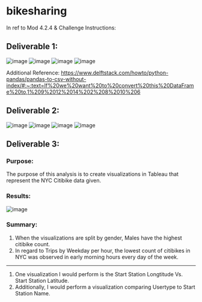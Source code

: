 # bikesharing

In ref to Mod 4.2.4 & Challenge Instructions: 
## Deliverable 1: 
![image](https://user-images.githubusercontent.com/116187123/223319005-3543c056-6844-45c9-a58e-828c9d0a7d48.png)
![image](https://user-images.githubusercontent.com/116187123/223319035-97cd3f85-e9c2-417c-8761-b7b004a6a2a9.png)
![image](https://user-images.githubusercontent.com/116187123/223319105-82f1fa06-60e3-4da6-b610-8ac94fc9eaf6.png)
![image](https://user-images.githubusercontent.com/116187123/223319199-16d2cfd1-d034-4eaa-bf58-01d4e9c060f9.png)

Additional Reference: https://www.delftstack.com/howto/python-pandas/pandas-to-csv-without-index/#:~:text=If%20we%20want%20to%20convert%20this%20DataFrame%20to,1%209%2012%2014%202%208%2010%206

## Deliverable 2: 

![image](https://user-images.githubusercontent.com/116187123/223319530-72a31265-f2fc-4ae4-adee-a824814624bd.png)
![image](https://user-images.githubusercontent.com/116187123/223319345-b9c0cdf3-7df7-440d-8835-cc3e63f36345.png)
![image](https://user-images.githubusercontent.com/116187123/223319415-98d6ac79-b109-4d50-be65-667f4e531952.png)
![image](https://user-images.githubusercontent.com/116187123/223319446-116191d2-9e72-456f-9346-b120e019f256.png)

## Deliverable 3: 
### Purpose: 
The purpose of this analysis is to create visualizations in Tableau that represent the NYC Citibike data given. 

### Results: 
![image](https://user-images.githubusercontent.com/116187123/223321266-eb79260f-1dbe-45e8-bd7d-553b939aac6f.png)

### Summary: 
1. When the visualizations are split by gender, Males have the highest citibike count. 
2. In regard to Trips by Weekday per hour, the lowest count of citibikes in NYC was observed in early morning hours every day of the week. 
-------------
1. One visualization I would perform is the Start Station Longtitude Vs. Start Station Latitude. 
2. Additionally, I would perform a visualization comparing Usertype to Start Station Name. 
